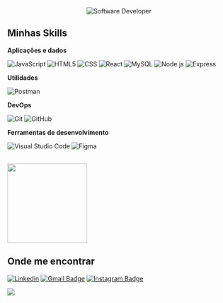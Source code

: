 
<div align="center">
  <img src="https://media.istockphoto.com/id/1470350413/vector/software-developer-working-with-computers.jpg?s=612x612&w=0&k=20&c=rMDiFqhfe3PUzikjGeCuSl-x4YlXFCcnM_psO4MlOU0=" alt="Software Developer">
</div>

## Minhas Skills

**Aplicações e dados**

![JavaScript](https://img.shields.io/badge/-JavaScript-333333?style=flat&logo=javascript)
![HTML5](https://img.shields.io/badge/-HTML5-333333?style=flat&logo=HTML5)
![CSS](https://img.shields.io/badge/-CSS-333333?style=flat&logo=CSS3&logoColor=1572B6)
![React](https://img.shields.io/badge/-React-333333?style=flat&logo=react)
![MySQL](https://img.shields.io/badge/-MySQL-333333?style=flat&logo=mysql)
![Node.js](https://img.shields.io/badge/Node.js-43853D?style=flat&logo=node-dot-js&logoColor=white)
![Express](https://img.shields.io/badge/Express-000000?style=flat&logo=express&logoColor=white)




**Utilidades**

![Postman](https://img.shields.io/badge/-Postman-333333?style=flat&logo=postman)

**DevOps**

![Git](https://img.shields.io/badge/-Git-333333?style=flat&logo=git)
![GitHub](https://img.shields.io/badge/-GitHub-333333?style=flat&logo=github)


**Ferramentas de desenvolvimento**

![Visual Studio Code](https://img.shields.io/badge/-Visual%20Studio%20Code-333333?style=flat&logo=visual-studio-code&logoColor=007ACC)
![Figma](https://img.shields.io/badge/-Figma-333333?style=flat&logo=figma&logoColor=007ACC)


<br/>

<a href="https://github.com/filipe420" title="Perfil do Filipe">
  <img height="180em" src="https://github-readme-stats.vercel.app/api/?username=filipe420&show_icons=true&title_color=fff&icon_color=79ff97&text_color=9f9f9f&bg_color=151515" />
</a>



## Onde me encontrar

[![Linkedin](https://img.shields.io/badge/-Filipe%20Fernandes%20de%20Lima-blue?style=flat-square&logo=Linkedin&logoColor=white&link=https://www.linkedin.com/in/filipe-fernandes-de-lima-095290276/)](https://www.linkedin.com/in/filipe-fernandes-de-lima-095290276/)
[![Gmail Badge](https://img.shields.io/badge/-ofilipelimaa@gmail.com-006bed?style=flat-square&logo=Gmail&logoColor=white&link=mailto:ofilipelimaa@gmail.com)](mailto:ofilipelimaa@gmail.com)
[![Instagram Badge](https://img.shields.io/badge/-@filiipeelimaa-E4405F?style=flat-square&logo=Instagram&logoColor=white&link=https://www.instagram.com/filiipeelimaa/)](https://www.instagram.com/filiipeelimaa/)

![](https://komarev.com/ghpvc/?username=iuricode&color=006bed)


